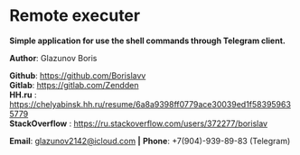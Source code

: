 # Remote executer

**Simple application for use the shell commands through Telegram client.**

**Author**: Glazunov Boris

**Github**: https://github.com/Borislavv    
**Gitlab**: https://gitlab.com/Zendden    
**HH.ru** : https://chelyabinsk.hh.ru/resume/6a8a9398ff0779ace30039ed1f583959635779   
**StackOverflow** : https://ru.stackoverflow.com/users/372277/borislav  

**Email**: glazunov2142@icloud.com **|**
**Phone**: +7(904)-939-89-83 (Telegram)

